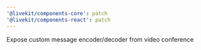 ```yaml
---
'@livekit/components-core': patch
'@livekit/components-react': patch
---
```


Expose custom message encoder/decoder from video conference
